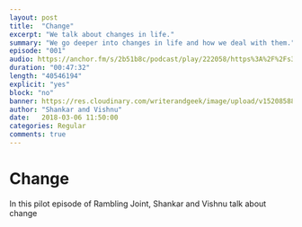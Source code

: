 ```yaml
---
layout: post
title:  "Change"
excerpt: "We talk about changes in life."
summary: "We go deeper into changes in life and how we deal with them."
episode: "001"
audio: https://anchor.fm/s/2b51b8c/podcast/play/222058/https%3A%2F%2Fs3-us-west-2.amazonaws.com%2Fanchor-audio-bank%2Fstaging%2F2018-2-6%2FEP001---Change-c9afddbce5e7e.m4a
duration: "00:47:32"
length: "40546194"
explicit: "yes"
block: "no"
banner: https://res.cloudinary.com/writerandgeek/image/upload/v1520858869/RamblingJoint-small.jpg
author: "Shankar and Vishnu"
date:   2018-03-06 11:50:00
categories: Regular
comments: true
---
```

# Change
In this pilot episode of Rambling Joint, Shankar and Vishnu talk about change

<!-- [Pixabay](https://pixabay.com/en/submarine-boat-sea-ocean-water-168884/){:target="blank"} -->

